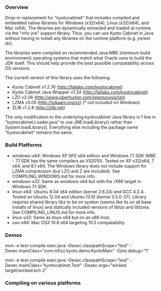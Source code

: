 ### Overview

Drop-in replacement for "kyotocabinet" that includes compiled and embedded
native libraries for Windows (x32/x64), Linux (x32/x64), and Mac (x64).  The
libraries are dynamically extracted and loaded at runtime via the "mfz-jne"
support library.  Thus, you can use Kyoto Cabinet in Java without having to
install any libraries on the runtime platform (e.g. jre/ext dir).

The libraries were compiled on recommended Java MBE (minimum build environment)
operating systems that match what Oracle uses to build the JDK itself. This should
help provide the best possible compatability across OS versions.

The current version of this library uses the following:

 - Kyoto Cabinet v1.2.76 (http://fallabs.com/kyotocabinet)
 - Kyoto Cabinet Java Wrapper v1.24 (http://fallabs.com/kyotocabinet)
 - LZO v2.06 (http://www.oberhumer.com/opensource/lzo)
 - LZMA v5.05 (http://tukaani.org/xz) (* not included on Windows)
 - ZLIB v1.2.8 (http://zlib.net)

The only modification to the underlying kyotocabinet Java library is 1 line in
"kyotocabinet.Loader.java" to use JNE.loadLibrary() rather than System.loadLibrary().
Everything else including the package name "kyotocabinet" remains the same.

### Build Platforms

 - *windows-x64*: Windows XP SP2 x64 edition and Windows 7.1 SDK (MBE - 7.1 SDK has the same
   compilers as VS2010). Tested on XP x32/x64, 7 x64, and 8.1 x64. The Windows
   library does not include support for LZMA compression (but LZO and Z are included).
   See COMPILING_WINDOWS.md for more info.
 - *windows-x32*: Same as windows-x64 but with the /X86 target in Windows 7.1 SDK.
 - *linux-x64*: Ubuntu 8.04 x64 edition (kernel 2.6.24) and GCC 4.2.4.  Tested on
   Ubuntu 12.04 and Ubuntu 13.10 (kernel 3.5.0-37). Library requires shared library
   libz to be on system (seems like its on all base installs of linux) and
   statically included versions of liblzo and liblzma. See COMPILING_LINUX.md for more info.
 - *linux-x32*: Same as linux-x64 but on an x86 host.
 - *osx-x64*: Mac OSX 10.8 x64 targeting 10.5 compatability.

### Demos

mvn -e test-compile exec:java -Dexec.classpathScope="test" -Dexec.mainClass="com.mfizz.kyoto.demo.KyotoMain" -Djne.debug="1"

mvn -e test-compile exec:java -Dexec.classpathScope="test" -Dexec.mainClass="kyotocabinet.Test" -Dexec.args="wicked target/wicked.kch 2"

### Compiling on various platforms


